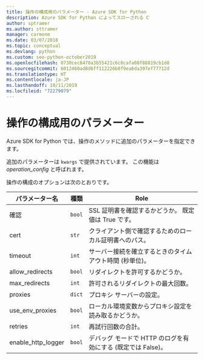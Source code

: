 ```yaml
---
title: 操作の構成用のパラメーター - Azure SDK for Python
description: Azure SDK for Python によってスローされる C
author: sptramer
ms.author: sttramer
manager: carmonm
ms.date: 03/07/2018
ms.topic: conceptual
ms.devlang: python
ms.custom: seo-python-october2019
ms.openlocfilehash: 0730cec8470a3b55421c6c0cafa08f88819cb1d8
ms.sourcegitcommit: 6012460ad8d6ff112226b8f9ea6da397ef77712d
ms.translationtype: HT
ms.contentlocale: ja-JP
ms.lasthandoff: 10/11/2019
ms.locfileid: "72279079"
---
```

# <a name="parameters-for-operation-configuration"></a>操作の構成用のパラメーター

Azure SDK for Python では、操作のメソッドに追加のパラメーターを指定できます。

追加のパラメーターは `kwargs` で提供されています。 この機能は *operation_config* と呼ばれます。

操作の構成のオプションは次のとおりです。

|パラメーター名|種類|Role|
|----------------------|------|---------------|
| 確認 |`bool`|SSL 証明書を確認するかどうか。 既定値は True です。|
|  cert |`str`| クライアント側で確認するためのローカル証明書へのパス。|
|  timeout |`int`| サーバー接続を確立するときのタイムアウト時間 (秒単位)。|
|  allow_redirects |`bool` | リダイレクトを許可するかどうか。|
|  max_redirects  |`int`| 許可されるリダイレクトの最大回数。|
|  proxies  |`dict` |プロキシ サーバーの設定。|
|  use_env_proxies |`bool` |ローカル環境変数からプロキシ設定を読み取るかどうか。|
|  retries  |`int` | 再試行回数の合計。|
|  enable_http_logger | `bool`| デバッグ モードで HTTP のログを有効にする (既定では False)。|
